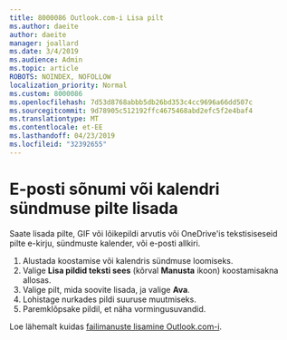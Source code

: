 ```yaml
---
title: 8000086 Outlook.com-i Lisa pilt
ms.author: daeite
author: daeite
manager: joallard
ms.date: 3/4/2019
ms.audience: Admin
ms.topic: article
ROBOTS: NOINDEX, NOFOLLOW
localization_priority: Normal
ms.custom: 8000086
ms.openlocfilehash: 7d53d8768abbb5db26bd353c4cc9696a66dd507c
ms.sourcegitcommit: 9d78905c512192ffc4675468abd2efc5f2e4baf4
ms.translationtype: MT
ms.contentlocale: et-EE
ms.lasthandoff: 04/23/2019
ms.locfileid: "32392655"
---
```

# <a name="insert-pictures-in-an-email-message-or-calendar-event"></a>E-posti sõnumi või kalendri sündmuse pilte lisada

Saate lisada pilte, GIF või lõikepildi arvutis või OneDrive'is tekstisiseseid pilte e-kirju, sündmuste kalender, või e-posti allkiri.

1. Alustada koostamise või kalendris sündmuse loomiseks.
2. Valige **Lisa pildid teksti sees** (kõrval **Manusta** ikoon) koostamisakna allosas.
3. Valige pilt, mida soovite lisada, ja valige **Ava**.
4. Lohistage nurkades pildi suuruse muutmiseks.
5. Paremklõpsake pildil, et näha vormingusuvandid.

Loe lähemalt kuidas [failimanuste lisamine Outlook.com-i](https://support.office.com/article/8d7c1ea7-4e5f-44ce-bb6e-c5fcc92ba9ab).